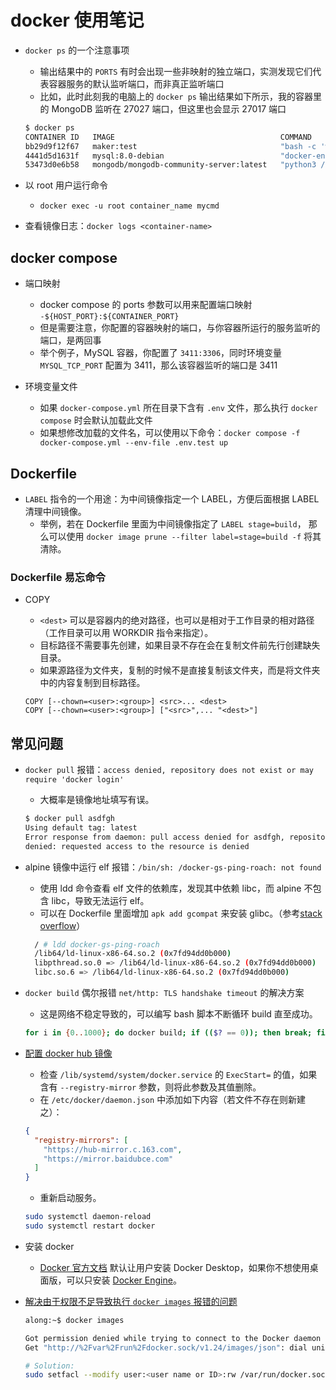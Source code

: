 # docker 使用笔记

- `docker ps` 的一个注意事项
  - 输出结果中的 `PORTS` 有时会出现一些非映射的独立端口，实测发现它们代表容器服务的默认监听端口，而非真正监听端口
  - 比如，此时此刻我的电脑上的 `docker ps` 输出结果如下所示，我的容器里的 MongoDB 监听在 27027 端口，但这里也会显示 27017 端口

  ```sh
  $ docker ps
  CONTAINER ID   IMAGE                                     COMMAND                  CREATED          STATUS          PORTS                                         NAMES
  bb29d9f12f67   maker:test                                "bash -c 'while true…"   21 minutes ago   Up 21 minutes   0.0.0.0:8093->8093/tcp                        maker-test
  4441d5d1631f   mysql:8.0-debian                          "docker-entrypoint.s…"   21 minutes ago   Up 21 minutes   3306/tcp, 33060/tcp, 0.0.0.0:3411->3411/tcp   maker-mysql-test
  53473d0e6b58   mongodb/mongodb-community-server:latest   "python3 /usr/local/…"   21 minutes ago   Up 21 minutes   27017/tcp, 0.0.0.0:27027->27027/tcp           maker-mongo-test
  ```

- 以 root 用户运行命令
  - `docker exec -u root container_name mycmd`

- 查看镜像日志：`docker logs <container-name>`

## docker compose

- 端口映射
  - docker compose 的 ports 参数可以用来配置端口映射 `-${HOST_PORT}:${CONTAINER_PORT}`
  - 但是需要注意，你配置的容器映射的端口，与你容器所运行的服务监听的端口，是两回事
  - 举个例子，MySQL 容器，你配置了 `3411:3306`，同时环境变量 `MYSQL_TCP_PORT` 配置为 3411，那么该容器监听的端口是 3411

- 环境变量文件
  - 如果 `docker-compose.yml` 所在目录下含有 `.env` 文件，那么执行 `docker compose` 时会默认加载此文件
  - 如果想修改加载的文件名，可以使用以下命令：`docker compose -f docker-compose.yml --env-file .env.test up`

## Dockerfile

- `LABEL` 指令的一个用途：为中间镜像指定一个 LABEL，方便后面根据 LABEL 清理中间镜像。
  - 举例，若在 Dockerfile 里面为中间镜像指定了 `LABEL stage=build`，
    那么可以使用 `docker image prune --filter label=stage=build -f` 将其清除。

### Dockerfile 易忘命令

- COPY
  - `<dest>` 可以是容器内的绝对路径，也可以是相对于工作目录的相对路径（工作目录可以用 WORKDIR 指令来指定）。
  - 目标路径不需要事先创建，如果目录不存在会在复制文件前先行创建缺失目录。
  - 如果源路径为文件夹，复制的时候不是直接复制该文件夹，而是将文件夹中的内容复制到目标路径。

  ```docker
  COPY [--chown=<user>:<group>] <src>... <dest>
  COPY [--chown=<user>:<group>] ["<src>",... "<dest>"]
  ```

## 常见问题

- `docker pull` 报错：`access denied, repository does not exist or may require 'docker login'`
  - 大概率是镜像地址填写有误。

  ```bash
  $ docker pull asdfgh
  Using default tag: latest
  Error response from daemon: pull access denied for asdfgh, repository does not exist or may require 'docker login':
  denied: requested access to the resource is denied
  ```

- alpine 镜像中运行 elf 报错：`/bin/sh: /docker-gs-ping-roach: not found`
  - 使用 ldd 命令查看 elf 文件的依赖库，发现其中依赖 libc，而 alpine 不包含 libc，导致无法运行 elf。
  - 可以在 Dockerfile 里面增加 `apk add gcompat` 来安装 glibc。（参考[stack overflow][5]）

  ```bash
    / # ldd docker-gs-ping-roach
    /lib64/ld-linux-x86-64.so.2 (0x7fd94dd0b000)
    libpthread.so.0 => /lib64/ld-linux-x86-64.so.2 (0x7fd94dd0b000)
    libc.so.6 => /lib64/ld-linux-x86-64.so.2 (0x7fd94dd0b000)
  ```

- `docker build` 偶尔报错 `net/http: TLS handshake timeout` 的解决方案
  - 这是网络不稳定导致的，可以编写 bash 脚本不断循环 build 直至成功。

  ```bash
  for i in {0..1000}; do docker build; if (($? == 0)); then break; fi done
  ```

- [配置 docker hub 镜像][4]
  - 检查 `/lib/systemd/system/docker.service` 的 `ExecStart=` 的值，如果含有 `--registry-mirror` 参数，则将此参数及其值删除。
  - 在 `/etc/docker/daemon.json` 中添加如下内容（若文件不存在则新建之）：

  ```json
  {
    "registry-mirrors": [
      "https://hub-mirror.c.163.com",
      "https://mirror.baidubce.com"
    ]
  }
  ```

  - 重新启动服务。

  ```bash
  sudo systemctl daemon-reload
  sudo systemctl restart docker
  ```

- 安装 docker
  - [Docker 官方文档][2] 默认让用户安装 Docker Desktop，如果你不想使用桌面版，可以只安装 [Docker Engine][3]。

- [解决由于权限不足导致执行 `docker images` 报错的问题][1]

  ```bash
  along:~$ docker images

  Got permission denied while trying to connect to the Docker daemon socket at unix:///var/run/docker.sock:
  Get "http://%2Fvar%2Frun%2Fdocker.sock/v1.24/images/json": dial unix /var/run/docker.sock: connect: permission denied
  ```

  ```bash
  # Solution:
  sudo setfacl --modify user:<user name or ID>:rw /var/run/docker.sock
  ```

  [1]: https://stackoverflow.com/a/54504083
  [2]: https://docs.docker.com/desktop/
  [3]: https://docs.docker.com/engine/install/
  [4]: https://yeasy.gitbook.io/docker_practice/install/mirror
  [5]: https://stackoverflow.com/a/68284294
